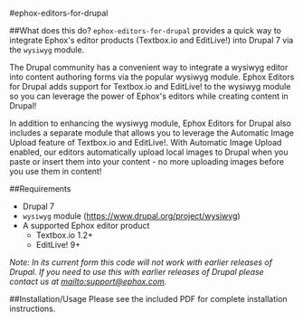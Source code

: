 #ephox-editors-for-drupal

##What does this do?
`ephox-editors-for-drupal` provides a quick way to integrate Ephox's editor products (Textbox.io and EditLive!) into Drupal 7 via the `wysiwyg` module.

The Drupal community has a convenient way to integrate a wysiwyg editor into content authoring forms via the popular wysiwyg module.  Ephox Editors for Drupal adds support for Textbox.io and EditLive! to the wysiwyg module so you can leverage the power of Ephox's editors while creating content in Drupal!

In addition to enhancing the wysiwyg module, Ephox Editors for Drupal also includes a separate module that allows you to leverage the Automatic Image Upload feature of Textbox.io and EditLive!.  With Automatic Image Upload enabled, our editors automatically upload local images to Drupal when you paste or insert them into your content - no more uploading images before you use them in content!

##Requirements
* Drupal 7
* `wysiwyg` module (https://www.drupal.org/project/wysiwyg)
* A supported Ephox editor product
  * Textbox.io 1.2+
  * EditLive! 9+

*Note: In its current form this code will not work with earlier releases of Drupal.  If you need to use this with earlier releases of Drupal please contact us at <mailto:support@ephox.com>.*

##Installation/Usage
Please see the included PDF for complete installation instructions.
